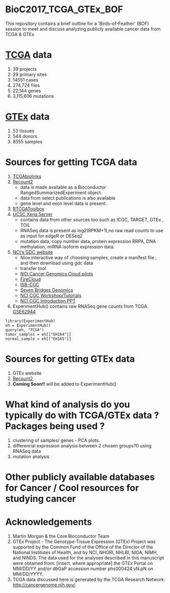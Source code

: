 # BioC2017_TCGA_GTEx_BOF

This repository contains a brief outline for a 'Birds-of-Feather' (BOF) session to meet and discuss analyzing publicly available cancer data from TCGA &amp; GTEx

#  [TCGA](https://portal.gdc.cancer.gov/) data 
1. 39 projects 
2. 29 primary sites 
3. 14551 cases 
4. 274,724 files
5. 22,144 genes 
6. 3,115,606 mutations

#  [GTEx](https://www.gtexportal.org/home/) data 
1. 53 tissues 
2. 544 donors  
3. 8555 samples  


# Sources for getting TCGA data

1. [TCGAbiolinks](http://bioconductor.org/packages/release/bioc/html/TCGAbiolinks.html)
2. [Recount2](https://jhubiostatistics.shinyapps.io/recount/) 
    + data is made available as a Bioconductor RangedSummarizedExperiment object.
    + data from select publications is also available
    + gene level and exon level data is present.
3. [RTCGAToolbox](https://bioconductor.org/packages/release/bioc/html/RTCGAToolbox.html)
4. [UCSC Xena Server](https://xenabrowser.net/datapages/?host=https://tcga.xenahubs.net)  
    + contains data from other sources too such as  ICGC, TARGET, GTEx , TOIL   
    + RNASeq data is present as log2(RPKM+1),no raw read counts to use as input for edgeR or DESeq2  
    + mutation data, copy number data, protein expression RRPA, DNA methylation, miRNA isoform expression data. 
5. [NCI's GDC website](https://portal.gdc.cancer.gov/) 
    + Nice interactive way of choosing samples, create a manifest file , and then download using gdc data 
    + transfer tool
    + [NCI Cancer Genomics Cloud pilots](https://cbiit.nci.nih.gov/ncip/nci-cancer-genomics-cloud-pilots/access-the-cloud-pilot-platforms)
    + [FireCloud](https://software.broadinstitute.org/firecloud/)
    + [ISB-CGC](http://cgc.systemsbiology.net/)
    + [Seven Bridges Genomics](http://www.cancergenomicscloud.org/)
    + [NCI CGC Workshop/Tutorials](http://teamcgc.nci.nih.gov.s3-website-us-east-1.amazonaws.com/)
    + [NCI CGC Introduction PPT](https://www.slideshare.net/SteveTsang3/the-cancer-genomics-cloud-cgc-pilots-an-introduction)
6. ExperimentHub() contains raw RNASeq gene counts from TCGA. [GSE62944](https://www.ncbi.nlm.nih.gov/geo/query/acc.cgi?acc=GSE62944)

```{r eval=FALSE}
library(ExperimentHub)
eh = ExperimentHub()
query(eh, "TCGA")
tumor_samples = eh[["EH164"]]
normal_sample = eh[["EH165"]]
```
# Sources for getting GTEx data 
1. GTEx website 
2. [Recount2](https://jhubiostatistics.shinyapps.io/recount/)
3. **Coming Soon!!** will be added to ExperimentHub()

# What kind of analysis do you typically do with TCGA/GTEx data ? Packages being used ? 

1. clustering of samples/ genes - PCA plots. 
2. differenrial expression analysis between 2 chosen groups?0 using RNASeq data
3. mutation analysis 

# Other publicly available databases for Cancer / Cool resources for studying cancer

# Acknowledgements

1. Martin Morgan & the Core Bioconductor Team 
2. GTEx Project - The Genotype-Tissue Expression (GTEx) Project was supported by the Common Fund  of the Office of the Director of the National Institutes of Health, and by NCI, NHGRI, NHLBI, NIDA, NIMH, and NINDS. The data used for the analyses described in this manuscript were obtained from: [insert, where appropriate] the GTEx Portal on MM/DD/YY and/or dbGaP  accession number phs000424.vN.pN  on MM/DD/YYYY.
3. TCGA data discussed here is generated by the TCGA Research Network: http://cancergenome.nih.gov/.
